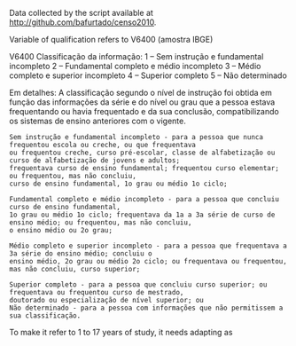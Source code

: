 Data collected by the script available at http://github.com/bafurtado/censo2010.

Variable of qualification refers to V6400 (amostra IBGE)

V6400
Classificação da informação:
1 – Sem instrução e fundamental incompleto
2 – Fundamental completo e médio incompleto
3 – Médio completo e superior incompleto
4 – Superior completo
5 – Não determinado

Em detalhes:
A classificação segundo o nível de instrução foi obtida em função das informações da série e do nível ou grau que a 
pessoa estava frequentando ou havia frequentado e da sua conclusão, compatibilizando os sistemas de ensino 
anteriores com o vigente.

    Sem instrução e fundamental incompleto - para a pessoa que nunca frequentou escola ou creche, ou que frequentava 
    ou frequentou creche, curso pré-escolar, classe de alfabetização ou curso de alfabetização de jovens e adultos; 
    frequentava curso de ensino fundamental; frequentou curso elementar; ou frequentou, mas não concluiu, 
    curso de ensino fundamental, 1o grau ou médio 1o ciclo;
    
    Fundamental completo e médio incompleto - para a pessoa que concluiu curso de ensino fundamental, 
    1o grau ou médio 1o ciclo; frequentava da 1a a 3a série de curso de ensino médio; ou frequentou, mas não concluiu, 
    o ensino médio ou 2o grau;
    
    Médio completo e superior incompleto - para a pessoa que frequentava a 3a série do ensino médio; concluiu o 
    ensino médio, 2o grau ou médio 2o ciclo; ou frequentava ou frequentou, mas não concluiu, curso superior;
    
    Superior completo - para a pessoa que concluiu curso superior; ou frequentava ou frequentou curso de mestrado, 
    doutorado ou especialização de nível superior; ou
    Não determinado - para a pessoa com informações que não permitissem a sua classificação.


To make it refer to 1 to 17 years of study, it needs adapting as 